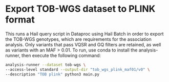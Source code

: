 # Export TOB-WGS dataset to PLINK format

This runs a Hail query script in Dataproc using Hail Batch in order to export the TOB-WGS genotypes, which are requirements for the association analysis. Only variants that pass VQSR and GQ filters are retained, as well as variants with an MAF > 0.01. To run, use conda to install the analysis-runner, then execute the following command:

```sh
analysis-runner --dataset tob-wgs \
--access-level standard --output-dir "tob_wgs_plink_maf01/v0" \
--description "TOB plink" python3 main.py
```
